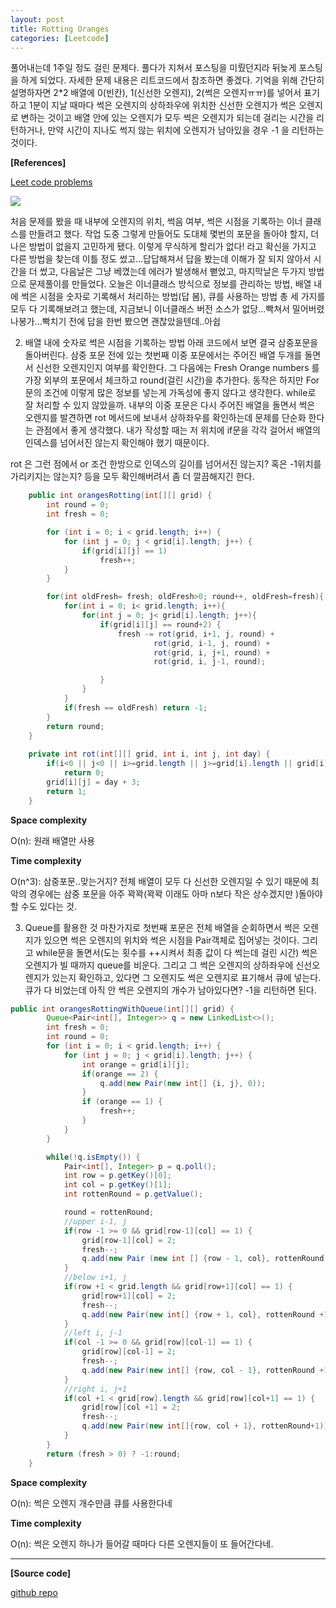 ```yaml
---
layout: post
title: Rotting Oranges
categories: [Leetcode]
---
```


풀어내는데 1주일 정도 걸린 문제다. 풀다가 지쳐서 포스팅을 미뤘던지라 뒤늦게 포스팅을 하게 되었다. 자세한 문제 내용은 리트코드에서 참조하면 좋겠다. 기억을 위해 간단히 설명하자면 2*2 배열에 0(빈칸), 1(신선한 오렌지), 2(썩은 오렌지ㅠㅠ)를 넣어서 표기하고 1분이 지날 때마다 썩은 오렌지의 상하좌우에 위치한 신선한 오렌지가 썩은 오렌지로 변하는 것이고 배열 안에 있는 오렌지가 모두 썩은 오렌지가 되는데 걸리는 시간을 리턴하거나, 만약 시간이 지나도 썩지 않는 위치에 오렌지가 남아있을 경우 -1 을 리턴하는 것이다.   



**[References]**

[Leet code problems](https://leetcode.com/problems/rotting-oranges/)

![](/images/resource/OrangesRotten.png)
 

처음 문제를 봤을 때 내부에 오렌지의 위치, 썩음 여부, 썩은 시점을 기록하는 이너 클래스를 만들려고 했다. 작업 도중 그렇게 만들어도 도대체 몇번의 포문을 돌아야 할지, 더 나은 방법이 없을지 고민하게 됐다. 이렇게 무식하게 할리가 없다! 라고 확신을 가지고 다른 방법을 찾는데 이틀 정도 썼고...답답해져서 답을 봤는데 이해가 잘 되지 않아서 시간을 더 썼고, 다음날은 그냥 베꼈는데 에러가 발생해서 뻗었고, 마지막날은 두가지 방법으로 문제풀이를 만들었다. 오늘은 이너클래스 방식으로 정보를 관리하는 방법, 배열 내에 썩은 시점을 숫자로 기록해서 처리하는 방법(답 봄), 큐를 사용하는 방법 총 세 가지를 모두 다 기록해보려고 했는데, 지금보니 이너클래스 버전 소스가 없당...빡쳐서 밀어버렸나봉가...빡치기 전에 답을 한번 봤으면 괜찮았을텐데..아쉽


2. 배열 내에 숫자로 썩은 시점을 기록하는 방법
아래 코드에서 보면 결국 삼중포문을 돌아버린다. 삼중 포문 전에 있는 첫번째 이중 포문에서는 주어진 배열 두개를 돌면서 신선한 오렌지인지 여부를 확인한다. 그 다음에는 Fresh Orange numbers 를 가장 외부의 포문에서 체크하고 round(걸린 시간)을 추가한다. 동작은 하지만 For문의 조건에 이렇게 많은 정보를 넣는게 가독성에 좋지 않다고 생각한다. while로 잘 처리할 수 있지 않았을까. 내부의 이중 포문은 다시 주어진 배열을 돌면서 썩은 오렌지를 발견하면 rot 메서드에 보내서 상하좌우를 확인하는데 문제를 단순화 한다는 관점에서 좋게 생각했다. 내가 작성할 때는 저 위치에 if문을 각각 걸어서 배열의 인덱스를 넘어서진 않는지 확인해야 했기 때문이다. 

rot 은 그런 점에서 or 조건 한방으로 인덱스의 길이를 넘어서진 않는지? 혹은 -1위치를 가리키지는 않는지? 등을 모두 확인해버려서 좀 더 깔끔해지긴 한다.   
  
```java
    public int orangesRotting(int[][] grid) {
        int round = 0;
        int fresh = 0;

        for (int i = 0; i < grid.length; i++) {
            for (int j = 0; j < grid[i].length; j++) {
                if(grid[i][j] == 1)
                    fresh++;
            }
        }

        for(int oldFresh= fresh; oldFresh>0; round++, oldFresh=fresh){
            for(int i = 0; i< grid.length; i++){
                for(int j = 0; j< grid[i].length; j++){
                    if(grid[i][j] == round+2) {
                        fresh -= rot(grid, i+1, j, round) +
                                rot(grid, i-1, j, round) +
                                rot(grid, i, j+1, round) +
                                rot(grid, i, j-1, round);

                    }
                }
            }
            if(fresh == oldFresh) return -1;
        }
        return round;
    }
    
    private int rot(int[][] grid, int i, int j, int day) {
        if(i<0 || j<0 || i>=grid.length || j>=grid[i].length || grid[i][j] != 1)
            return 0;
        grid[i][j] = day + 3;
        return 1;
    }
```

**Space complexity**

O(n): 원래 배열만 사용 

**Time complexity**

O(n^3): 삼중포문..맞는거지? 전체 배열이 모두 다 신선한 오렌지일 수 있기 때문에 최악의 경우에는 삼중 포문을 아주 꽉꽉(꽉꽉 이래도 아마 n보다 작은 상수겠지만 )돌아야 할 수도 있다는 것.


3. Queue를 활용한 것
마찬가지로 첫번째 포문은 전체 배열을 순회하면서 썩은 오렌지가 있으면 썩은 오렌지의 위치와 썩은 시점을 Pair객체로 집어넣는 것이다. 그리고 while문을 돌면서(도는 횟수를 ++시켜서 최종 값이 다 썩는데 걸린 시간) 썩은 오렌지가 빌 때까지 queue를 비운다. 그리고 그 썩은 오렌지의 상하좌우에 신선오렌지가 있는지 확인하고, 있다면 그 오렌지도 썩은 오렌지로 표기해서 큐에 넣는다. 큐가 다 비었는데 아직 안 썩은 오렌지의 개수가 남아있다면? -1을 리턴하면 된다.  

```java
public int orangesRottingWithQueue(int[][] grid) {
        Queue<Pair<int[], Integer>> q = new LinkedList<>();
        int fresh = 0;
        int round = 0;
        for (int i = 0; i < grid.length; i++) {
            for (int j = 0; j < grid[i].length; j++) {
                int orange = grid[i][j];
                if(orange == 2) {
                    q.add(new Pair(new int[] {i, j}, 0));
                }
                if (orange == 1) {
                    fresh++;
                }
            }
        }

        while(!q.isEmpty()) {
            Pair<int[], Integer> p = q.poll();
            int row = p.getKey()[0];
            int col = p.getKey()[1];
            int rottenRound = p.getValue();

            round = rottenRound;
            //upper i-1, j
            if(row -1 >= 0 && grid[row-1][col] == 1) {
                grid[row-1][col] = 2;
                fresh--;
                q.add(new Pair (new int [] {row - 1, col}, rottenRound +1));
            }
            //below i+1, j
            if(row +1 < grid.length && grid[row+1][col] == 1) {
                grid[row+1][col] = 2;
                fresh--;
                q.add(new Pair(new int[] {row + 1, col}, rottenRound +1));
            }
            //left i, j-1
            if(col -1 >= 0 && grid[row][col-1] == 1) {
                grid[row][col-1] = 2;
                fresh--;
                q.add(new Pair(new int[] {row, col - 1}, rottenRound +1));
            }
            //right i, j+1
            if(col +1 < grid[row].length && grid[row][col+1] == 1) {
                grid[row][col +1] = 2;
                fresh--;
                q.add(new Pair(new int[]{row, col + 1}, rottenRound+1));
            }
        }
        return (fresh > 0) ? -1:round;
    }
``` 

**Space complexity**

O(n): 썩은 오렌지 개수만큼 큐를 사용한다네 


**Time complexity**

O(n): 썩은 오렌지 하나가 들어갈 때마다 다른 오렌지들이 또 들어간다네.

---

**[Source code]**

[github repo](https://github.com/dayoungles/leet_code/commit/e534c94cdf70632680e42c016791a4f550dc7e08)
